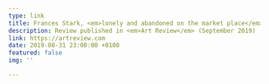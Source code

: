 ```yaml
---
type: link
title: Frances Stark, <em>lonely and abandoned on the market place</em>
description: Review published in <em>Art Review</em> (September 2019)
link: https://artreview.com
date: 2019-08-31 23:00:00 +0100
featured: false
img: ''

---
```

